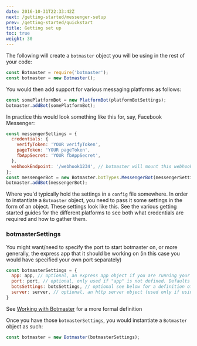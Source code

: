```yaml
---
date: 2016-10-31T22:33:42Z
next: /getting-started/messenger-setup
prev: /getting-started/quickstart
title: Getting set up
toc: true
weight: 30
---
```


The following will create a `botmaster` object you will be using in the rest of your code:

```js
const Botmaster = require('botmaster');
const botmaster = new Botmaster();
```

You would then add support for various messaging platforms as follows:

```js
const somePlatformBot = new PlatformBot(platformBotSettings);
botmaster.addBot(somePlatformBot);
```

In practice this would look something like this for, say, Facebook Messenger:

```js
const messengerSettings = {
  credentials: {
    verifyToken: 'YOUR verifyToken',
    pageToken: 'YOUR pageToken',
    fbAppSecret: 'YOUR fbAppSecret',
  },
  webhookEndpoint: '/webhook1234', // botmaster will mount this webhook on https://Your_Domain_Name/messenger/webhook1234
};
const messengerBot = new Botmaster.botTypes.MessengerBot(messengerSettings);
botmaster.addBot(messengerBot);
```

Where you'd typically hold the settings in a `config` file somewhere.
In order to instantiate a `Botmaster` object, you need to pass it some settings in the form of an object. These settings look like this. See the various getting started guides for the different platforms to see both what credentials are required and how to gather them.



### botmasterSettings
You might want/need to specify the port to start botmaster on, or more generally, the express app that it should be working on (in this case you would have specified your own port separately)

```js
const botmasterSettings = {
  app: app, // optional, an express app object if you are running your own express server
  port: port, // optional, only used if "app" is not defined. Defaults to 3000 in that case
  botsSettings: botsSettings, // optional see below for a definition of botsSettings [deprecated. Use 'botmaster.addBot()' instead]
  server: server, // optional, an http server object (used only if using socket.io) [deprecated. add server directly to socketioSettings]
}
```
See [Working with Botmaster](/working-with-botmaster) for a more formal definition

Once you have those `botmasterSettings`, you would instantiate a `Botmaster` object as such:

```js
const botmaster = new Botmaster(botmasterSettings);
```
